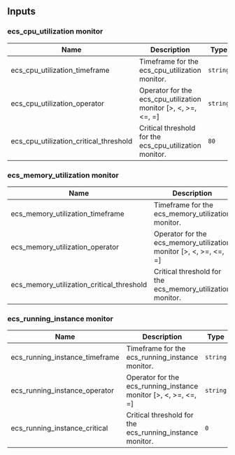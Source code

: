 ## Inputs

### ecs_cpu_utilization monitor

| Name | Description | Type | Default | Required |
|------|-------------|------|---------|:--------:|
| ecs_cpu_utilization_timeframe | Timeframe for the ecs_cpu_utilization monitor. | `string`| `"last_15m"` | no |
| ecs_cpu_utilization_operator | Operator for the ecs_cpu_utilization monitor [>, <, >=, <=, =] | `string`| `">"` | no |
| ecs_cpu_utilization_critical_threshold | Critical threshold for the ecs_cpu_utilization monitor. | `80` | `number`| no |


### ecs_memory_utilization monitor

| Name | Description | Type | Default | Required |
|------|-------------|------|---------|:--------:|
| ecs_memory_utilization_timeframe | Timeframe for the ecs_memory_utilization monitor. | `string`| `"last_15m"` | no |
| ecs_memory_utilization_operator | Operator for the ecs_memory_utilization monitor [>, <, >=, <=, =] | `string`| `">"` | no |
| ecs_memory_utilization_critical_threshold | Critical threshold for the ecs_memory_utilization monitor. | `80` | `number`| no |


### ecs_running_instance monitor

| Name | Description | Type | Default | Required |
|------|-------------|------|---------|:--------:|
| ecs_running_instance_timeframe | Timeframe for the ecs_running_instance monitor. | `string`| `"last_5m"` | no |
| ecs_running_instance_operator | Operator for the ecs_running_instance monitor [>, <, >=, <=, =] | `string`| `"<="` | no |
| ecs_running_instance_critical | Critical threshold for the ecs_running_instance monitor. | `0` | `number`| no |
